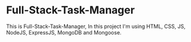# Full-Stack-Task-Manager
This is Full-Stack-Task-Manager, In this project I'm using HTML, CSS, JS, NodeJS, ExpressJS, MongoDB and Mongoose.
